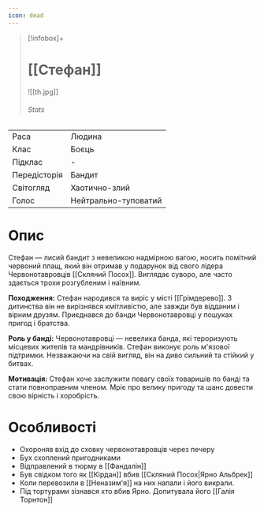 ```yaml
---
icon: dead
---
```

>[!infobox]+
># [[Стефан]]
>![[th.jpg]]
>###### Stats
|   |   |
|---|---|
|Раса|Людина|
|Клас|Боєць|
|Підклас|-|
|Передісторія|Бандит|
|Світогляд|Хаотично-злий|
|Голос|Нейтрально-туповатий|

# Опис
Стефан — лисий бандит з невеликою надмірною вагою, носить помітний червоний плащ, який він отримав у подарунок від свого лідера Червонотавровців [[Скляний Посох]]. Виглядає суворо, але часто здається трохи розгубленим і наївним.

**Походження:** Стефан народився та виріс у місті [[Грімдерево]]. З дитинства він не вирізнявся кмітливістю, але завжди був відданим і вірним друзям. Приєднався до банди Червонотавровці у пошуках пригод і братства.

**Роль у банді:** Червонотавровці — невелика банда, які тероризують місцевих жителів та мандрівників. Стефан виконує роль м'язової підтримки. Незважаючи на свій вигляд, він на диво сильний та стійкий у битвах.

**Мотивація:** Стефан хоче заслужити повагу своїх товаришів по банді та стати повноправним членом. Мріє про велику пригоду та шанс довести свою вірність і хоробрість.

# Особливості
- Охороняв вхід до сховку червонотавровців через печеру
- <span data-calendar='Main' data-date='1491-Mirtul-23'>Бух схоплений пригодниками </span>
- Відправлений в тюрму в [[Фандалін]]
- Був свідком того як [[Кірдан]] вбив [[Скляний Посох|Ярно Альбрек]]
- <span data-calendar='Main' data-date='1491-Mirtul-24'/>Коли перевозили в [[Неназим'я]] на них напали і його викрали.
- Під тортурами зізнався хто вбив Ярно. Допитувала його [[Галія Торнтон]]
